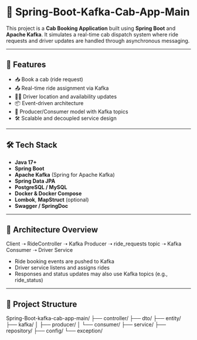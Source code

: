 # 🚕 Spring-Boot-Kafka-Cab-App-Main

This project is a **Cab Booking Application** built using **Spring Boot** and **Apache Kafka**. It simulates a real-time cab dispatch system where ride requests and driver updates are handled through asynchronous messaging.

---

## 🚀 Features

- 📥 Book a cab (ride request)
- 📤 Real-time ride assignment via Kafka
- 🧑‍✈️ Driver location and availability updates
- 📦 Event-driven architecture
- 🔁 Producer/Consumer model with Kafka topics
- 🛠️ Scalable and decoupled service design

---

## 🛠️ Tech Stack

- **Java 17+**
- **Spring Boot**
- **Apache Kafka** (Spring for Apache Kafka)
- **Spring Data JPA**
- **PostgreSQL / MySQL**
- **Docker & Docker Compose**
- **Lombok**, **MapStruct** (optional)
- **Swagger / SpringDoc**

---

## 🧩 Architecture Overview

Client ➝ RideController ➝ Kafka Producer ➝ ride_requests topic ➝ Kafka Consumer ➝ Driver Service


- Ride booking events are pushed to Kafka
- Driver service listens and assigns rides
- Responses and status updates may also use Kafka topics (e.g., ride_status)

---

## 📂 Project Structure

Spring-Boot-kafka-cab-app-main/
├── controller/
├── dto/
├── entity/
├── kafka/
│ ├── producer/
│ └── consumer/
├── service/
├── repository/
├── config/
└── exception/
